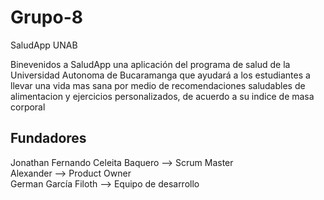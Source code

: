 # Grupo-8


SaludApp UNAB

Binevenidos a SaludApp una aplicación del programa de salud de la Universidad Autonoma de Bucaramanga que ayudará a los estudiantes a llevar una vida mas sana por medio de recomendaciones saludables de alimentacion y ejercicios personalizados, de acuerdo a su indice de masa corporal

## Fundadores 

Jonathan Fernando Celeita Baquero --> Scrum Master  
Alexander --> Product Owner  
German García Filoth --> Equipo de desarrollo  
